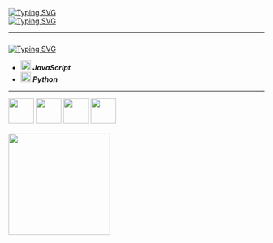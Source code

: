 [![Typing SVG](https://readme-typing-svg.demolab.com?font=Fira+Code&pause=1000&color=3DF77C&repeat=false&random=false&width=435&lines=Gustavo+Pampu)](https://git.io/typing-svg)<br>
[![Typing SVG](https://readme-typing-svg.demolab.com?font=Fira+Code&pause=1000&color=3DF77C&random=false&width=435&lines=Software+Engineering+Student)](https://git.io/typing-svg)<hr>
###
[![Typing SVG](https://readme-typing-svg.demolab.com?font=Fira+Code&size=17&pause=1000&color=2CB35A&repeat=false&random=false&width=435&lines=Learning)](https://git.io/typing-svg)
- <img src="https://cdn.jsdelivr.net/gh/devicons/devicon@latest/icons/javascript/javascript-original.svg" height="20" width="20"/> *__JavaScript__*
- <img src="https://cdn.jsdelivr.net/gh/devicons/devicon@latest/icons/python/python-original.svg" height="20" width="20"/> *__Python__* 
<hr>
<div class="technologies">
  <img src="https://cdn.jsdelivr.net/gh/devicons/devicon@latest/icons/python/python-original.svg" height="50" width="50"/>
  <img src="https://cdn.jsdelivr.net/gh/devicons/devicon@latest/icons/javascript/javascript-original.svg" height="50" width="50"/>
  <img src="https://cdn.jsdelivr.net/gh/devicons/devicon@latest/icons/html5/html5-original.svg" height="50" width="50"/>
  <img src="https://cdn.jsdelivr.net/gh/devicons/devicon@latest/icons/css3/css3-original.svg" height="50" width="50"/>
</div>
<br>
<div>
  <a href="https://github.com/guleDev">
  <img loading="lazy" height="200em" src="https://github-readme-stats.vercel.app/api/top-langs/?username=guleDev&layout=compact&langs_count=7&theme=dracula"/>
</div>
